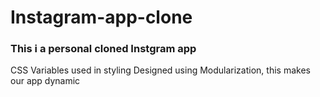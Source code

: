 ﻿# Instagram-app-clone

### This i a personal cloned Instgram app

CSS Variables used in styling
Designed using Modularization, this makes our app dynamic 


